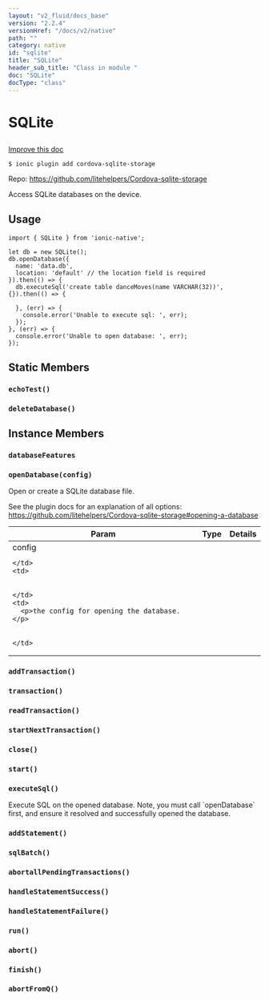 ```yaml
---
layout: "v2_fluid/docs_base"
version: "2.2.4"
versionHref: "/docs/v2/native"
path: ""
category: native
id: "sqlite"
title: "SQLite"
header_sub_title: "Class in module "
doc: "SQLite"
docType: "class"
---
```








<h1 class="api-title">
  
  SQLite
  

  

  

</h1>

<a class="improve-v2-docs" href="http://github.com/driftyco/ionic-native/edit/master/src/plugins/sqlite.ts#L3">
  Improve this doc
</a>



<!-- decorators -->


<pre><code>$ ionic plugin add cordova-sqlite-storage</code></pre>
<p>Repo:
  <a href="https://github.com/litehelpers/Cordova-sqlite-storage">
    https://github.com/litehelpers/Cordova-sqlite-storage
  </a>
</p>

<!-- description -->

<p>Access SQLite databases on the device.</p>



<!-- @usage tag -->

<h2>Usage</h2>

<pre><code class="lang-typescript">import { SQLite } from &#39;ionic-native&#39;;

let db = new SQLite();
db.openDatabase({
  name: &#39;data.db&#39;,
  location: &#39;default&#39; // the location field is required
}).then(() =&gt; {
  db.executeSql(&#39;create table danceMoves(name VARCHAR(32))&#39;, {}).then(() =&gt; {

  }, (err) =&gt; {
    console.error(&#39;Unable to execute sql: &#39;, err);
  });
}, (err) =&gt; {
  console.error(&#39;Unable to open database: &#39;, err);
});
</code></pre>




<!-- @property tags -->


<h2>Static Members</h2>

<div id="echoTest"></div>
<h3><code>echoTest()</code>
  
</h3>












<div id="deleteDatabase"></div>
<h3><code>deleteDatabase()</code>
  
</h3>













<!-- methods on the class -->

<h2>Instance Members</h2>
<div id="databaseFeatures"></div>
<h3>
  <code>databaseFeatures</code>
  

</h3>




<div id="openDatabase"></div>
<h3>
  <code>openDatabase(config)</code>
  

</h3>
Open or create a SQLite database file.

See the plugin docs for an explanation of all options: https://github.com/litehelpers/Cordova-sqlite-storage#opening-a-database

<table class="table param-table" style="margin:0;">
  <thead>
  <tr>
    <th>Param</th>
    <th>Type</th>
    <th>Details</th>
  </tr>
  </thead>
  <tbody>
  
  <tr>
    <td>
      config
      
      
    </td>
    <td>
      

    </td>
    <td>
      <p>the config for opening the database.</p>

      
    </td>
  </tr>
  
  </tbody>
</table>

<div id="addTransaction"></div>
<h3>
  <code>addTransaction()</code>
  

</h3>




<div id="transaction"></div>
<h3>
  <code>transaction()</code>
  

</h3>




<div id="readTransaction"></div>
<h3>
  <code>readTransaction()</code>
  

</h3>




<div id="startNextTransaction"></div>
<h3>
  <code>startNextTransaction()</code>
  

</h3>




<div id="close"></div>
<h3>
  <code>close()</code>
  

</h3>




<div id="start"></div>
<h3>
  <code>start()</code>
  

</h3>




<div id="executeSql"></div>
<h3>
  <code>executeSql()</code>
  

</h3>
Execute SQL on the opened database. Note, you must call `openDatabase` first, and
ensure it resolved and successfully opened the database.



<div id="addStatement"></div>
<h3>
  <code>addStatement()</code>
  

</h3>




<div id="sqlBatch"></div>
<h3>
  <code>sqlBatch()</code>
  

</h3>




<div id="abortallPendingTransactions"></div>
<h3>
  <code>abortallPendingTransactions()</code>
  

</h3>




<div id="handleStatementSuccess"></div>
<h3>
  <code>handleStatementSuccess()</code>
  

</h3>




<div id="handleStatementFailure"></div>
<h3>
  <code>handleStatementFailure()</code>
  

</h3>




<div id="run"></div>
<h3>
  <code>run()</code>
  

</h3>




<div id="abort"></div>
<h3>
  <code>abort()</code>
  

</h3>




<div id="finish"></div>
<h3>
  <code>finish()</code>
  

</h3>




<div id="abortFromQ"></div>
<h3>
  <code>abortFromQ()</code>
  

</h3>








<!-- other classes -->

<!-- end other classes -->

<!-- interfaces -->

<!-- end interfaces -->

<!-- related link --><!-- end content block -->


<!-- end body block -->

